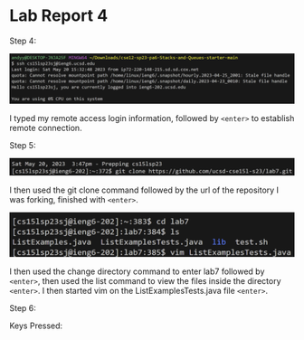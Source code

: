 # Lab Report 4 

Step 4:

![Image](step4.png)

I typed my remote access login information, followed by `<enter>` to establish remote connection.
  
Step 5:
  
![Image](step5.png)

I then used the git clone command followed by the url of the repository I was forking, finished with `<enter>`.

![Image](vimstep.png)

I then used the change directory command to enter lab7 followed by `<enter>`, then used the list command to view the files inside the directory `<enter>`. I then started vim on the ListExamplesTests.java file `<enter>`.

Step 6:

Keys Pressed: 
  
  
  
  
  
